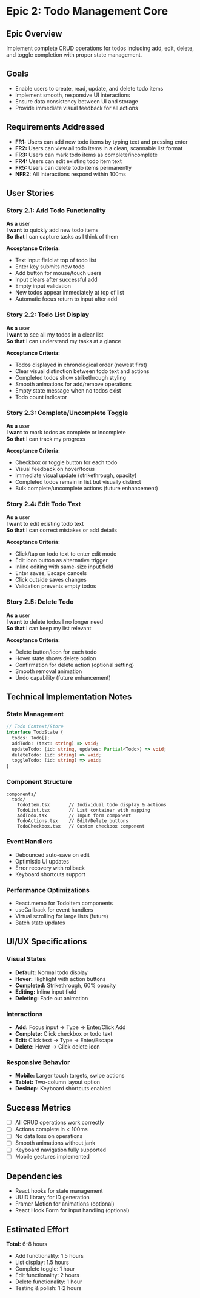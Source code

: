 # Epic 2: Todo Management Core

## Epic Overview
Implement complete CRUD operations for todos including add, edit, delete, and toggle completion with proper state management.

## Goals
- Enable users to create, read, update, and delete todo items
- Implement smooth, responsive UI interactions
- Ensure data consistency between UI and storage
- Provide immediate visual feedback for all actions

## Requirements Addressed
- **FR1:** Users can add new todo items by typing text and pressing enter
- **FR2:** Users can view all todo items in a clean, scannable list format
- **FR3:** Users can mark todo items as complete/incomplete
- **FR4:** Users can edit existing todo item text
- **FR5:** Users can delete todo items permanently
- **NFR2:** All interactions respond within 100ms

## User Stories

### Story 2.1: Add Todo Functionality
**As a** user  
**I want** to quickly add new todo items  
**So that** I can capture tasks as I think of them

**Acceptance Criteria:**
- Text input field at top of todo list
- Enter key submits new todo
- Add button for mouse/touch users
- Input clears after successful add
- Empty input validation
- New todos appear immediately at top of list
- Automatic focus return to input after add

### Story 2.2: Todo List Display
**As a** user  
**I want** to see all my todos in a clear list  
**So that** I can understand my tasks at a glance

**Acceptance Criteria:**
- Todos displayed in chronological order (newest first)
- Clear visual distinction between todo text and actions
- Completed todos show strikethrough styling
- Smooth animations for add/remove operations
- Empty state message when no todos exist
- Todo count indicator

### Story 2.3: Complete/Uncomplete Toggle
**As a** user  
**I want** to mark todos as complete or incomplete  
**So that** I can track my progress

**Acceptance Criteria:**
- Checkbox or toggle button for each todo
- Visual feedback on hover/focus
- Immediate visual update (strikethrough, opacity)
- Completed todos remain in list but visually distinct
- Bulk complete/uncomplete actions (future enhancement)

### Story 2.4: Edit Todo Text
**As a** user  
**I want** to edit existing todo text  
**So that** I can correct mistakes or add details

**Acceptance Criteria:**
- Click/tap on todo text to enter edit mode
- Edit icon button as alternative trigger
- Inline editing with same-size input field
- Enter saves, Escape cancels
- Click outside saves changes
- Validation prevents empty todos

### Story 2.5: Delete Todo
**As a** user  
**I want** to delete todos I no longer need  
**So that** I can keep my list relevant

**Acceptance Criteria:**
- Delete button/icon for each todo
- Hover state shows delete option
- Confirmation for delete action (optional setting)
- Smooth removal animation
- Undo capability (future enhancement)

## Technical Implementation Notes

### State Management
```typescript
// Todo Context/Store
interface TodoState {
  todos: Todo[];
  addTodo: (text: string) => void;
  updateTodo: (id: string, updates: Partial<Todo>) => void;
  deleteTodo: (id: string) => void;
  toggleTodo: (id: string) => void;
}
```

### Component Structure
```
components/
  todo/
    TodoItem.tsx       // Individual todo display & actions
    TodoList.tsx       // List container with mapping
    AddTodo.tsx        // Input form component
    TodoActions.tsx    // Edit/Delete buttons
    TodoCheckbox.tsx   // Custom checkbox component
```

### Event Handlers
- Debounced auto-save on edit
- Optimistic UI updates
- Error recovery with rollback
- Keyboard shortcuts support

### Performance Optimizations
- React.memo for TodoItem components
- useCallback for event handlers
- Virtual scrolling for large lists (future)
- Batch state updates

## UI/UX Specifications

### Visual States
- **Default:** Normal todo display
- **Hover:** Highlight with action buttons
- **Completed:** Strikethrough, 60% opacity
- **Editing:** Inline input field
- **Deleting:** Fade out animation

### Interactions
- **Add:** Focus input → Type → Enter/Click Add
- **Complete:** Click checkbox or todo text
- **Edit:** Click text → Type → Enter/Escape
- **Delete:** Hover → Click delete icon

### Responsive Behavior
- **Mobile:** Larger touch targets, swipe actions
- **Tablet:** Two-column layout option
- **Desktop:** Keyboard shortcuts enabled

## Success Metrics
- [ ] All CRUD operations work correctly
- [ ] Actions complete in < 100ms
- [ ] No data loss on operations
- [ ] Smooth animations without jank
- [ ] Keyboard navigation fully supported
- [ ] Mobile gestures implemented

## Dependencies
- React hooks for state management
- UUID library for ID generation
- Framer Motion for animations (optional)
- React Hook Form for input handling (optional)

## Estimated Effort
**Total:** 6-8 hours
- Add functionality: 1.5 hours
- List display: 1.5 hours
- Complete toggle: 1 hour
- Edit functionality: 2 hours
- Delete functionality: 1 hour
- Testing & polish: 1-2 hours